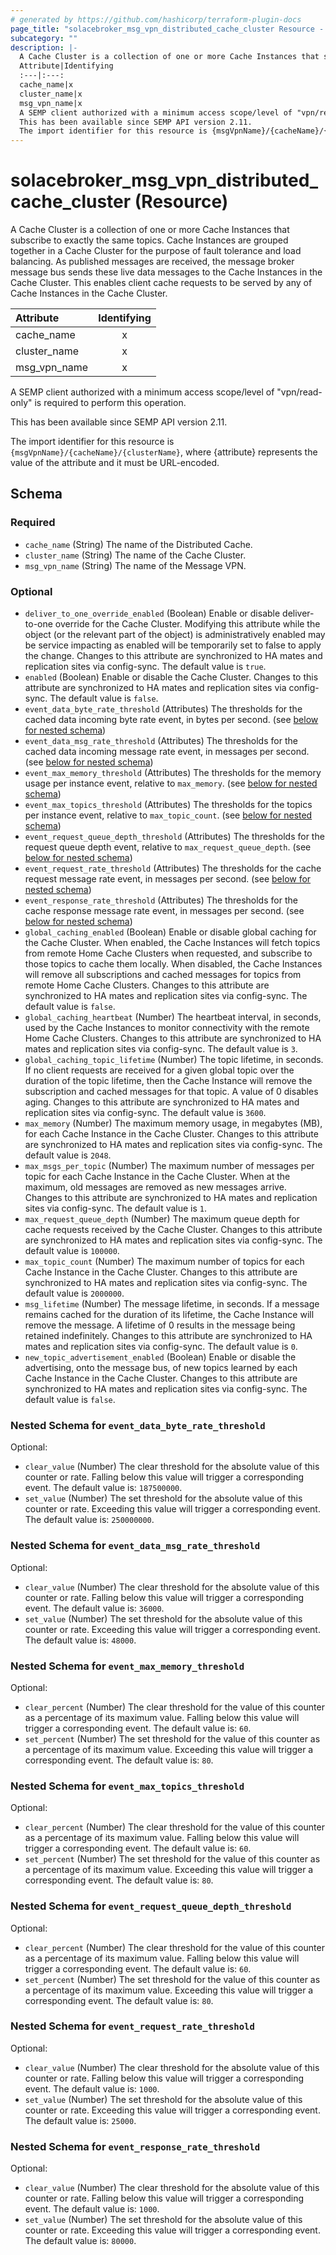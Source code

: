 ```yaml
---
# generated by https://github.com/hashicorp/terraform-plugin-docs
page_title: "solacebroker_msg_vpn_distributed_cache_cluster Resource - solacebroker"
subcategory: ""
description: |-
  A Cache Cluster is a collection of one or more Cache Instances that subscribe to exactly the same topics. Cache Instances are grouped together in a Cache Cluster for the purpose of fault tolerance and load balancing. As published messages are received, the message broker message bus sends these live data messages to the Cache Instances in the Cache Cluster. This enables client cache requests to be served by any of Cache Instances in the Cache Cluster.
  Attribute|Identifying
  :---|:---:
  cache_name|x
  cluster_name|x
  msg_vpn_name|x
  A SEMP client authorized with a minimum access scope/level of "vpn/read-only" is required to perform this operation.
  This has been available since SEMP API version 2.11.
  The import identifier for this resource is {msgVpnName}/{cacheName}/{clusterName}, where {attribute} represents the value of the attribute and it must be URL-encoded.
---
```


# solacebroker_msg_vpn_distributed_cache_cluster (Resource)

A Cache Cluster is a collection of one or more Cache Instances that subscribe to exactly the same topics. Cache Instances are grouped together in a Cache Cluster for the purpose of fault tolerance and load balancing. As published messages are received, the message broker message bus sends these live data messages to the Cache Instances in the Cache Cluster. This enables client cache requests to be served by any of Cache Instances in the Cache Cluster.


Attribute|Identifying
:---|:---:
cache_name|x
cluster_name|x
msg_vpn_name|x



A SEMP client authorized with a minimum access scope/level of "vpn/read-only" is required to perform this operation.

This has been available since SEMP API version 2.11.

The import identifier for this resource is `{msgVpnName}/{cacheName}/{clusterName}`, where {attribute} represents the value of the attribute and it must be URL-encoded.



<!-- schema generated by tfplugindocs -->
## Schema

### Required

- `cache_name` (String) The name of the Distributed Cache.
- `cluster_name` (String) The name of the Cache Cluster.
- `msg_vpn_name` (String) The name of the Message VPN.

### Optional

- `deliver_to_one_override_enabled` (Boolean) Enable or disable deliver-to-one override for the Cache Cluster. Modifying this attribute while the object (or the relevant part of the object) is administratively enabled may be service impacting as enabled will be temporarily set to false to apply the change. Changes to this attribute are synchronized to HA mates and replication sites via config-sync. The default value is `true`.
- `enabled` (Boolean) Enable or disable the Cache Cluster. Changes to this attribute are synchronized to HA mates and replication sites via config-sync. The default value is `false`.
- `event_data_byte_rate_threshold` (Attributes) The thresholds for the cached data incoming byte rate event, in bytes per second. (see [below for nested schema](#nestedatt--event_data_byte_rate_threshold))
- `event_data_msg_rate_threshold` (Attributes) The thresholds for the cached data incoming message rate event, in messages per second. (see [below for nested schema](#nestedatt--event_data_msg_rate_threshold))
- `event_max_memory_threshold` (Attributes) The thresholds for the memory usage per instance event, relative to `max_memory`. (see [below for nested schema](#nestedatt--event_max_memory_threshold))
- `event_max_topics_threshold` (Attributes) The thresholds for the topics per instance event, relative to `max_topic_count`. (see [below for nested schema](#nestedatt--event_max_topics_threshold))
- `event_request_queue_depth_threshold` (Attributes) The thresholds for the request queue depth event, relative to `max_request_queue_depth`. (see [below for nested schema](#nestedatt--event_request_queue_depth_threshold))
- `event_request_rate_threshold` (Attributes) The thresholds for the cache request message rate event, in messages per second. (see [below for nested schema](#nestedatt--event_request_rate_threshold))
- `event_response_rate_threshold` (Attributes) The thresholds for the cache response message rate event, in messages per second. (see [below for nested schema](#nestedatt--event_response_rate_threshold))
- `global_caching_enabled` (Boolean) Enable or disable global caching for the Cache Cluster. When enabled, the Cache Instances will fetch topics from remote Home Cache Clusters when requested, and subscribe to those topics to cache them locally. When disabled, the Cache Instances will remove all subscriptions and cached messages for topics from remote Home Cache Clusters. Changes to this attribute are synchronized to HA mates and replication sites via config-sync. The default value is `false`.
- `global_caching_heartbeat` (Number) The heartbeat interval, in seconds, used by the Cache Instances to monitor connectivity with the remote Home Cache Clusters. Changes to this attribute are synchronized to HA mates and replication sites via config-sync. The default value is `3`.
- `global_caching_topic_lifetime` (Number) The topic lifetime, in seconds. If no client requests are received for a given global topic over the duration of the topic lifetime, then the Cache Instance will remove the subscription and cached messages for that topic. A value of 0 disables aging. Changes to this attribute are synchronized to HA mates and replication sites via config-sync. The default value is `3600`.
- `max_memory` (Number) The maximum memory usage, in megabytes (MB), for each Cache Instance in the Cache Cluster. Changes to this attribute are synchronized to HA mates and replication sites via config-sync. The default value is `2048`.
- `max_msgs_per_topic` (Number) The maximum number of messages per topic for each Cache Instance in the Cache Cluster. When at the maximum, old messages are removed as new messages arrive. Changes to this attribute are synchronized to HA mates and replication sites via config-sync. The default value is `1`.
- `max_request_queue_depth` (Number) The maximum queue depth for cache requests received by the Cache Cluster. Changes to this attribute are synchronized to HA mates and replication sites via config-sync. The default value is `100000`.
- `max_topic_count` (Number) The maximum number of topics for each Cache Instance in the Cache Cluster. Changes to this attribute are synchronized to HA mates and replication sites via config-sync. The default value is `2000000`.
- `msg_lifetime` (Number) The message lifetime, in seconds. If a message remains cached for the duration of its lifetime, the Cache Instance will remove the message. A lifetime of 0 results in the message being retained indefinitely. Changes to this attribute are synchronized to HA mates and replication sites via config-sync. The default value is `0`.
- `new_topic_advertisement_enabled` (Boolean) Enable or disable the advertising, onto the message bus, of new topics learned by each Cache Instance in the Cache Cluster. Changes to this attribute are synchronized to HA mates and replication sites via config-sync. The default value is `false`.

<a id="nestedatt--event_data_byte_rate_threshold"></a>
### Nested Schema for `event_data_byte_rate_threshold`

Optional:

- `clear_value` (Number) The clear threshold for the absolute value of this counter or rate. Falling below this value will trigger a corresponding event. The default value is: `187500000`.
- `set_value` (Number) The set threshold for the absolute value of this counter or rate. Exceeding this value will trigger a corresponding event. The default value is: `250000000`.


<a id="nestedatt--event_data_msg_rate_threshold"></a>
### Nested Schema for `event_data_msg_rate_threshold`

Optional:

- `clear_value` (Number) The clear threshold for the absolute value of this counter or rate. Falling below this value will trigger a corresponding event. The default value is: `36000`.
- `set_value` (Number) The set threshold for the absolute value of this counter or rate. Exceeding this value will trigger a corresponding event. The default value is: `48000`.


<a id="nestedatt--event_max_memory_threshold"></a>
### Nested Schema for `event_max_memory_threshold`

Optional:

- `clear_percent` (Number) The clear threshold for the value of this counter as a percentage of its maximum value. Falling below this value will trigger a corresponding event. The default value is: `60`.
- `set_percent` (Number) The set threshold for the value of this counter as a percentage of its maximum value. Exceeding this value will trigger a corresponding event. The default value is: `80`.


<a id="nestedatt--event_max_topics_threshold"></a>
### Nested Schema for `event_max_topics_threshold`

Optional:

- `clear_percent` (Number) The clear threshold for the value of this counter as a percentage of its maximum value. Falling below this value will trigger a corresponding event. The default value is: `60`.
- `set_percent` (Number) The set threshold for the value of this counter as a percentage of its maximum value. Exceeding this value will trigger a corresponding event. The default value is: `80`.


<a id="nestedatt--event_request_queue_depth_threshold"></a>
### Nested Schema for `event_request_queue_depth_threshold`

Optional:

- `clear_percent` (Number) The clear threshold for the value of this counter as a percentage of its maximum value. Falling below this value will trigger a corresponding event. The default value is: `60`.
- `set_percent` (Number) The set threshold for the value of this counter as a percentage of its maximum value. Exceeding this value will trigger a corresponding event. The default value is: `80`.


<a id="nestedatt--event_request_rate_threshold"></a>
### Nested Schema for `event_request_rate_threshold`

Optional:

- `clear_value` (Number) The clear threshold for the absolute value of this counter or rate. Falling below this value will trigger a corresponding event. The default value is: `1000`.
- `set_value` (Number) The set threshold for the absolute value of this counter or rate. Exceeding this value will trigger a corresponding event. The default value is: `25000`.


<a id="nestedatt--event_response_rate_threshold"></a>
### Nested Schema for `event_response_rate_threshold`

Optional:

- `clear_value` (Number) The clear threshold for the absolute value of this counter or rate. Falling below this value will trigger a corresponding event. The default value is: `1000`.
- `set_value` (Number) The set threshold for the absolute value of this counter or rate. Exceeding this value will trigger a corresponding event. The default value is: `80000`.
